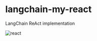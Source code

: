 # langchain-my-react
LangChain ReAct implementation

![react](https://github.com/user-attachments/assets/d837b5c5-5ad9-45f8-9acd-d834695585a4)
